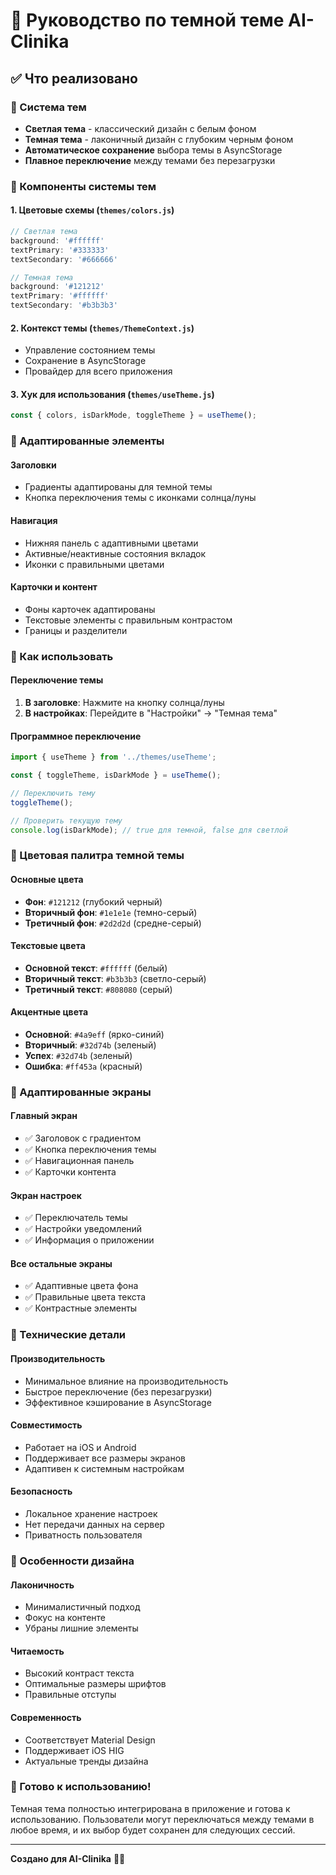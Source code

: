 # 🌙 Руководство по темной теме AI-Clinika

## ✅ Что реализовано

### 🎨 Система тем
- **Светлая тема** - классический дизайн с белым фоном
- **Темная тема** - лаконичный дизайн с глубоким черным фоном
- **Автоматическое сохранение** выбора темы в AsyncStorage
- **Плавное переключение** между темами без перезагрузки

### 🔧 Компоненты системы тем

#### 1. Цветовые схемы (`themes/colors.js`)
```javascript
// Светлая тема
background: '#ffffff'
textPrimary: '#333333'
textSecondary: '#666666'

// Темная тема  
background: '#121212'
textPrimary: '#ffffff'
textSecondary: '#b3b3b3'
```

#### 2. Контекст темы (`themes/ThemeContext.js`)
- Управление состоянием темы
- Сохранение в AsyncStorage
- Провайдер для всего приложения

#### 3. Хук для использования (`themes/useTheme.js`)
```javascript
const { colors, isDarkMode, toggleTheme } = useTheme();
```

### 🎯 Адаптированные элементы

#### Заголовки
- Градиенты адаптированы для темной темы
- Кнопка переключения темы с иконками солнца/луны

#### Навигация
- Нижняя панель с адаптивными цветами
- Активные/неактивные состояния вкладок
- Иконки с правильными цветами

#### Карточки и контент
- Фоны карточек адаптированы
- Текстовые элементы с правильным контрастом
- Границы и разделители

### 🚀 Как использовать

#### Переключение темы
1. **В заголовке**: Нажмите на кнопку солнца/луны
2. **В настройках**: Перейдите в "Настройки" → "Темная тема"

#### Программное переключение
```javascript
import { useTheme } from '../themes/useTheme';

const { toggleTheme, isDarkMode } = useTheme();

// Переключить тему
toggleTheme();

// Проверить текущую тему
console.log(isDarkMode); // true для темной, false для светлой
```

### 🎨 Цветовая палитра темной темы

#### Основные цвета
- **Фон**: `#121212` (глубокий черный)
- **Вторичный фон**: `#1e1e1e` (темно-серый)
- **Третичный фон**: `#2d2d2d` (средне-серый)

#### Текстовые цвета
- **Основной текст**: `#ffffff` (белый)
- **Вторичный текст**: `#b3b3b3` (светло-серый)
- **Третичный текст**: `#808080` (серый)

#### Акцентные цвета
- **Основной**: `#4a9eff` (ярко-синий)
- **Вторичный**: `#32d74b` (зеленый)
- **Успех**: `#32d74b` (зеленый)
- **Ошибка**: `#ff453a` (красный)

### 📱 Адаптированные экраны

#### Главный экран
- ✅ Заголовок с градиентом
- ✅ Кнопка переключения темы
- ✅ Навигационная панель
- ✅ Карточки контента

#### Экран настроек
- ✅ Переключатель темы
- ✅ Настройки уведомлений
- ✅ Информация о приложении

#### Все остальные экраны
- ✅ Адаптивные цвета фона
- ✅ Правильные цвета текста
- ✅ Контрастные элементы

### 🔧 Технические детали

#### Производительность
- Минимальное влияние на производительность
- Быстрое переключение (без перезагрузки)
- Эффективное кэширование в AsyncStorage

#### Совместимость
- Работает на iOS и Android
- Поддерживает все размеры экранов
- Адаптивен к системным настройкам

#### Безопасность
- Локальное хранение настроек
- Нет передачи данных на сервер
- Приватность пользователя

### 🎯 Особенности дизайна

#### Лаконичность
- Минималистичный подход
- Фокус на контенте
- Убраны лишние элементы

#### Читаемость
- Высокий контраст текста
- Оптимальные размеры шрифтов
- Правильные отступы

#### Современность
- Соответствует Material Design
- Поддерживает iOS HIG
- Актуальные тренды дизайна

### 🚀 Готово к использованию!

Темная тема полностью интегрирована в приложение и готова к использованию. Пользователи могут переключаться между темами в любое время, и их выбор будет сохранен для следующих сессий.

---

**Создано для AI-Clinika** 🏥✨




